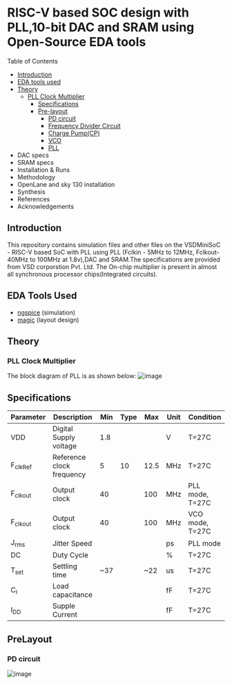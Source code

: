 # RISC-V based SOC design with PLL,10-bit DAC and SRAM using Open-Source EDA tools #
Table of Contents
* [Introduction](https://github.com/krishnaachyuth/miniSoC/blob/main/README.md#Introduction)
* [EDA tools used](https://github.com/krishnaachyuth/miniSoC/blob/main/README.md#-EDA-Tools-Used-)
* [Theory](https://github.com/krishnaachyuth/miniSoC/blob/main/README.md#Theory)
  * [PLL Clock Multiplier](https://github.com/krishnaachyuth/miniSoC/blob/main/README.md#-PLL-Clock-Multiplier-)
      * [Specifications](https://github.com/krishnaachyuth/miniSoC/blob/main/README.md#Specifications)
      * [Pre-layout](https://github.com/krishnaachyuth/miniSoC/blob/main/README.md#Pre-layout)
        * [PD circuit](https://github.com/krishnaachyuth/miniSoC/blob/main/README.md#PD-circuit)
        * [Frequency Divider Circuit](https://github.com/krishnaachyuth/miniSoC/blob/main/README.md#Frequency-Divider-Circuit)
        * [Charge Pump(CP)](https://github.com/krishnaachyuth/miniSoC/blob/main/README.md#Charge-Pump(CP))
        * [VCO](https://github.com/krishnaachyuth/miniSoC/blob/main/README.md#VCO)
        * [PLL](https://github.com/krishnaachyuth/miniSoC/blob/main/README.md#PLL)
* DAC specs
* SRAM specs
* Installation & Runs
* Methodology
* OpenLane and sky 130 installation
* Synthesis
* References
* Acknowledgements


<h2>Introduction</h2>
This repository contains simulation files and other files on the VSDMiniSoC - RISC-V based SoC with PLL using PLL (Fclkin - 5MHz to 12MHz, Fclkout-40MHz to 100MHz at 1.8v),DAC and SRAM.The specifications are provided from VSD corporstion Pvt. Ltd. The On-chip multiplier is present in almost all synchronous processor chips(Integrated circuits).


<h2> EDA Tools Used </h2>

* [ngspice](http://ngspice.sourceforge.net/download.html) (simulation) <br>
* [magic](http://opencircuitdesign.com/magic/) (layout design) 

<h2>Theory</h2>
<h3> PLL Clock Multiplier </h3>

The block diagram of PLL is as shown below:
![image](https://user-images.githubusercontent.com/34981932/154804826-e733c9ab-6d25-432b-8567-2bdc9578a729.png)

<h2>Specifications</h2>


Parameter     | Description   | Min   | Type | Max | Unit | Condition |
------------- | ------------- |-------|------|-----|------|-----------|
VDD           | Digital Supply voltage | 1.8 |     |    |  V | T=27C |
F<sub>clkRef</sub>      | Reference clock frequency | 5 | 10 | 12.5 | MHz | T=27C |
F<sub>clkout</sub>      | Output clock | 40 |  | 100 | MHz | PLL mode, T=27C |
F<sub>clkout</sub>      | Output clock | 40 |  | 100 | MHz | VCO mode, T=27C |
J<sub>rms</sub>      | Jitter Speed |  |  |  | ps | PLL mode |
DC   | Duty Cycle |  |  |  | % | T=27C |
T<sub>set</sub>      |Settling time | ~37 |  | ~22 | us | T=27C |
C<sub>l</sub>      | Load capacitance |  |  |  | fF | T=27C |
I<sub>DD</sub>      | Supple Current |  |  |  | fF | T=27C |


<h2>PreLayout</h2>
<h3>PD circuit</h3>

![image](https://user-images.githubusercontent.com/34981932/154810086-dc5368fb-7de7-4fe2-918e-79b816e21c8d.png)






